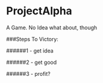 # ProjectAlpha
A Game. No Idea what about, though

###Steps To Victory:

######1 - get idea

######2 - get good

######3 - profit?
